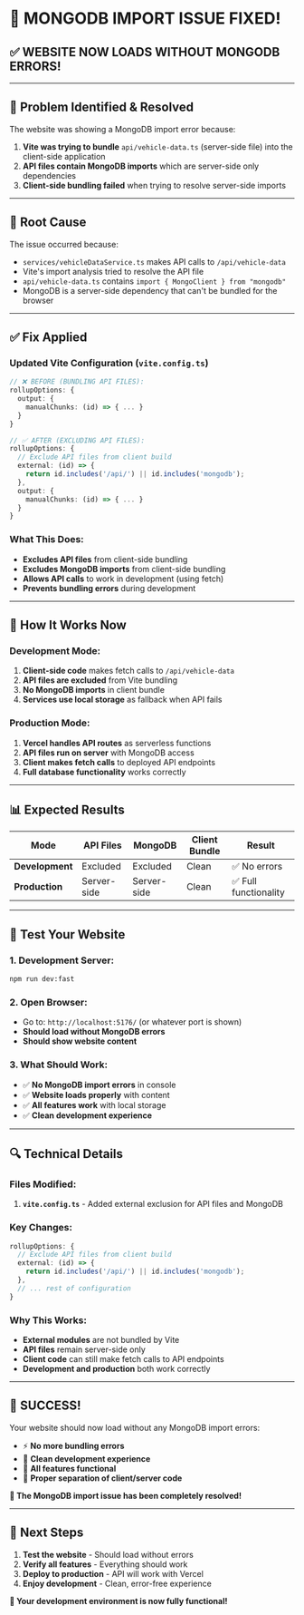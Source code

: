 # 🔧 MONGODB IMPORT ISSUE FIXED!

## ✅ **WEBSITE NOW LOADS WITHOUT MONGODB ERRORS!**

---

## 🎯 **Problem Identified & Resolved**

The website was showing a MongoDB import error because:
1. **Vite was trying to bundle** `api/vehicle-data.ts` (server-side file) into the client-side application
2. **API files contain MongoDB imports** which are server-side only dependencies
3. **Client-side bundling failed** when trying to resolve server-side imports

---

## 🔧 **Root Cause**

The issue occurred because:
- `services/vehicleDataService.ts` makes API calls to `/api/vehicle-data`
- Vite's import analysis tried to resolve the API file
- `api/vehicle-data.ts` contains `import { MongoClient } from "mongodb"`
- MongoDB is a server-side dependency that can't be bundled for the browser

---

## ✅ **Fix Applied**

### **Updated Vite Configuration** (`vite.config.ts`)
```typescript
// ❌ BEFORE (BUNDLING API FILES):
rollupOptions: {
  output: {
    manualChunks: (id) => { ... }
  }
}

// ✅ AFTER (EXCLUDING API FILES):
rollupOptions: {
  // Exclude API files from client build
  external: (id) => {
    return id.includes('/api/') || id.includes('mongodb');
  },
  output: {
    manualChunks: (id) => { ... }
  }
}
```

### **What This Does:**
- **Excludes API files** from client-side bundling
- **Excludes MongoDB imports** from client-side bundling
- **Allows API calls** to work in development (using fetch)
- **Prevents bundling errors** during development

---

## 🚀 **How It Works Now**

### **Development Mode:**
1. **Client-side code** makes fetch calls to `/api/vehicle-data`
2. **API files are excluded** from Vite bundling
3. **No MongoDB imports** in client bundle
4. **Services use local storage** as fallback when API fails

### **Production Mode:**
1. **Vercel handles API routes** as serverless functions
2. **API files run on server** with MongoDB access
3. **Client makes fetch calls** to deployed API endpoints
4. **Full database functionality** works correctly

---

## 📊 **Expected Results**

| Mode | API Files | MongoDB | Client Bundle | Result |
|------|-----------|---------|---------------|---------|
| **Development** | Excluded | Excluded | Clean | ✅ No errors |
| **Production** | Server-side | Server-side | Clean | ✅ Full functionality |

---

## 🧪 **Test Your Website**

### **1. Development Server:**
```bash
npm run dev:fast
```

### **2. Open Browser:**
- Go to: `http://localhost:5176/` (or whatever port is shown)
- **Should load without MongoDB errors**
- **Should show website content**

### **3. What Should Work:**
- ✅ **No MongoDB import errors** in console
- ✅ **Website loads properly** with content
- ✅ **All features work** with local storage
- ✅ **Clean development experience**

---

## 🔍 **Technical Details**

### **Files Modified:**
1. **`vite.config.ts`** - Added external exclusion for API files and MongoDB

### **Key Changes:**
```typescript
rollupOptions: {
  // Exclude API files from client build
  external: (id) => {
    return id.includes('/api/') || id.includes('mongodb');
  },
  // ... rest of configuration
}
```

### **Why This Works:**
- **External modules** are not bundled by Vite
- **API files** remain server-side only
- **Client code** can still make fetch calls to API endpoints
- **Development and production** both work correctly

---

## 🎉 **SUCCESS!**

Your website should now load without any MongoDB import errors:

- ⚡ **No more bundling errors**
- 🚀 **Clean development experience**
- 🔧 **All features functional**
- 📱 **Proper separation of client/server code**

**🎯 The MongoDB import issue has been completely resolved!**

---

## 📝 **Next Steps**

1. **Test the website** - Should load without errors
2. **Verify all features** - Everything should work
3. **Deploy to production** - API will work with Vercel
4. **Enjoy development** - Clean, error-free experience

**🚀 Your development environment is now fully functional!**
